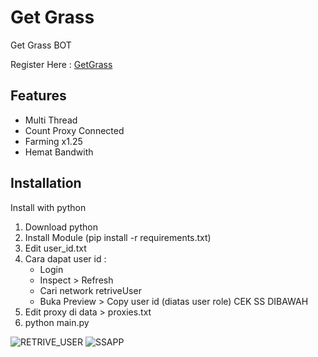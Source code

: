 
# Get Grass 
Get Grass BOT

Register Here : [GetGrass](https://app.getgrass.io/register/?referralCode=PXhJoas1GJEpPAI")


## Features

  - Multi Thread
  - Count Proxy Connected
  - Farming x1.25
  - Hemat Bandwith


## Installation

Install with python

1. Download python
2. Install Module (pip install -r requirements.txt)
3. Edit user_id.txt
4. Cara dapat user id : 
   - Login 
   - Inspect > Refresh
   - Cari network retriveUser
   - Buka Preview > Copy user id (diatas user role) CEK SS DIBAWAH
5. Edit proxy di data > proxies.txt 
6. python main.py




![RETRIVE_USER](https://i.ibb.co.com/7Jm9PDK/Cuplikan-layar-2024-07-28-224201.png)
![SSAPP](https://i.ibb.co.com/G5nkXXf/Cuplikan-layar-2024-07-28-224111.png)
